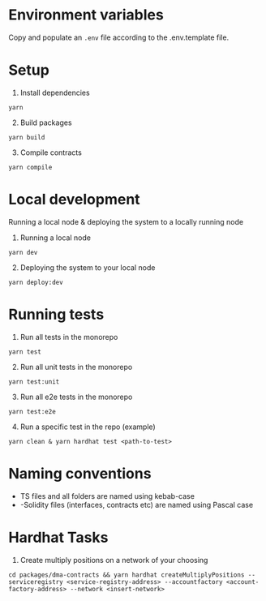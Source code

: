 # Environment variables

Copy and populate an `.env` file according to the .env.template file.

# Setup

1. Install dependencies

```shell
yarn
```

2. Build packages

```shell
yarn build
```

3. Compile contracts

```shell
yarn compile
```

# Local development

Running a local node & deploying the system to a locally running node

1. Running a local node

```shell
yarn dev
```

2. Deploying the system to your local node

```shell
yarn deploy:dev
```

# Running tests

1. Run all tests in the monorepo

```shell
yarn test
```

2. Run all unit tests in the monorepo

```shell
yarn test:unit
```

3. Run all e2e tests in the monorepo

```shell
yarn test:e2e
```

4. Run a specific test in the repo (example)

```shell
yarn clean & yarn hardhat test <path-to-test>
```

# Naming conventions

- TS files and all folders are named using kebab-case
- -Solidity files (interfaces, contracts etc) are named using Pascal case

# Hardhat Tasks

1. Create multiply positions on a network of your choosing

```shell
cd packages/dma-contracts && yarn hardhat createMultiplyPositions --serviceregistry <service-registry-address> --accountfactory <account-factory-address> --network <insert-network>
```

